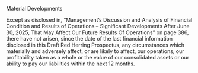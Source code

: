 Material Developments

Except as disclosed in, “Management’s Discussion and Analysis of Financial Condition and Results of Operations – Significant Developments After June 30, 2025, That May Affect Our Future Results Of Operations” on page 386, there have not arisen, since the date of the last financial information disclosed in this Draft Red Herring Prospectus, any circumstances which materially and adversely affect, or are likely to affect, our operations, our profitability taken as a whole or the value of our consolidated assets or our ability to pay our liabilities within the next 12 months.